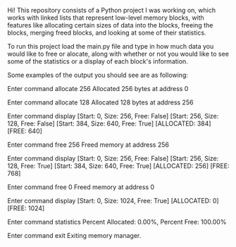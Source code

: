 Hi! This repository consists of a Python project I was working on, which works with linked lists that represent low-level memory blocks, with features like allocating certain
sizes of data into the blocks, freeing the blocks, merging freed blocks, and looking at some of their statistics.

To run this project load the main.py file and type in how much data you would like to free or alocate, along with whether or not you would like to see some of the statistics or
a display of each block's information.

Some examples of the output you should see are as following:

Enter command allocate 256
Allocated 256 bytes at address 0

Enter command allocate 128
Allocated 128 bytes at address 256

Enter command display
[Start: 0, Size: 256, Free: False]
[Start: 256, Size: 128, Free: False]
[Start: 384, Size: 640, Free: True]
[ALLOCATED: 384] [FREE: 640]

Enter command free 256
Freed memory at address 256

Enter command display
[Start: 0, Size: 256, Free: False]
[Start: 256, Size: 128, Free: True]
[Start: 384, Size: 640, Free: True]
[ALLOCATED: 256] [FREE: 768]

Enter command free 0
Freed memory at address 0

Enter command display
[Start: 0, Size: 1024, Free: True]
[ALLOCATED: 0] [FREE: 1024]

Enter command statistics
Percent Allocated: 0.00%, Percent Free: 100.00%

Enter command exit
Exiting memory manager.
